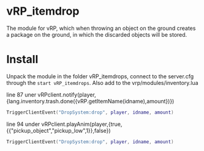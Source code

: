# vRP_itemdrop
The module for vRP, which when throwing an object on the ground creates a package on the ground, in which the discarded objects will be stored.

# Install
Unpack the module in the folder vRP_itemdrops, connect to the server.сfg through the `start vRP_itemdrops`.
Also add to the vrp/modules/inventory.lua

line 87
uner vRPclient.notify(player,{lang.inventory.trash.done({vRP.getItemName(idname),amount})})
```lua
TriggerClientEvent("DropSystem:drop", player, idname, amount) 
```

line 94
under vRPclient.playAnim(player,{true,{{"pickup_object","pickup_low",1}},false})
```lua
TriggerClientEvent("DropSystem:drop", player, idname, amount) 
```
